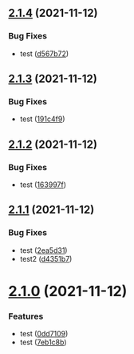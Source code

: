 ## [2.1.4](https://github.com/garredow/foxcasts-lite/compare/v2.1.3...v2.1.4) (2021-11-12)


### Bug Fixes

* test ([d567b72](https://github.com/garredow/foxcasts-lite/commit/d567b72170b45bac276e868a12a51f2b92546008))

## [2.1.3](https://github.com/garredow/foxcasts-lite/compare/v2.1.2...v2.1.3) (2021-11-12)


### Bug Fixes

* test ([191c4f9](https://github.com/garredow/foxcasts-lite/commit/191c4f9bb574cf65fecb2b94fbb4aa4ef84845a2))

## [2.1.2](https://github.com/garredow/foxcasts-lite/compare/v2.1.1...v2.1.2) (2021-11-12)


### Bug Fixes

* test ([163997f](https://github.com/garredow/foxcasts-lite/commit/163997f94ad54ad03c247f1b343511ab3e4caf7a))

## [2.1.1](https://github.com/garredow/foxcasts-lite/compare/v2.1.0...v2.1.1) (2021-11-12)


### Bug Fixes

* test ([2ea5d31](https://github.com/garredow/foxcasts-lite/commit/2ea5d31d7b4a464e3db7345672f6b9a4c0b87b70))
* test2 ([d4351b7](https://github.com/garredow/foxcasts-lite/commit/d4351b7da88df7881403f7681aded809a18f092e))

# [2.1.0](https://github.com/garredow/foxcasts-lite/compare/v2.0.0...v2.1.0) (2021-11-12)


### Features

* test ([0dd7109](https://github.com/garredow/foxcasts-lite/commit/0dd7109083be728324b571f1835e618eb3a6574e))
* test ([7eb1c8b](https://github.com/garredow/foxcasts-lite/commit/7eb1c8bfd137e8ca427d70e04c3b7f2b120c9f25))
